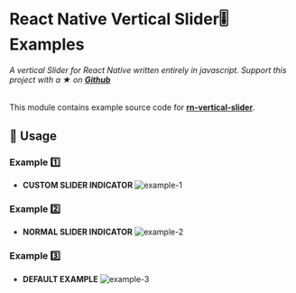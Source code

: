 # React Native Vertical Slider🎚 Examples

###### A vertical Slider for React Native written entirely in javascript. Support this project with a ★ on [**Github**](https://github.com/sacmii/)

This module contains example source code for [**rn-vertical-slider**](https://github.com/sacmii/rn-vertical-slider).

## 🎨 Usage

### Example 1️⃣

- **CUSTOM SLIDER INDICATOR**
  ![example-1](https://user-images.githubusercontent.com/12546974/82732811-3d8d9700-9d2d-11ea-9235-01347509f982.gif)

### Example ️2️⃣

- **NORMAL SLIDER INDICATOR**
  ![example-2](https://user-images.githubusercontent.com/12546974/82732813-42524b00-9d2d-11ea-9ea5-a8ecf4e574a7.gif)

### Example 3️⃣

- **DEFAULT EXAMPLE**
  ![example-3](https://user-images.githubusercontent.com/12546974/82732815-441c0e80-9d2d-11ea-83f0-93223634c076.gif)
